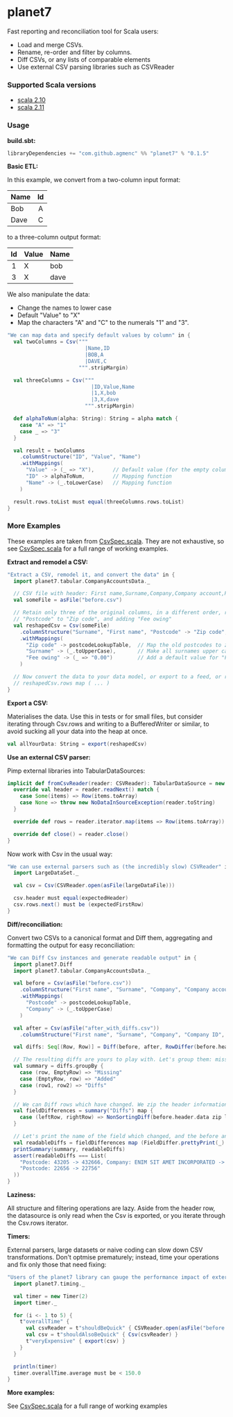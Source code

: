 planet7
=======

Fast reporting and reconciliation tool for Scala users:
* Load and merge CSVs.
* Rename, re-order and filter by columns.
* Diff CSVs, or any lists of comparable elements
* Use external CSV parsing libraries such as CSVReader

### Supported Scala versions

* [scala 2.10](http://www.scala-lang.org)
* [scala 2.11](http://www.scala-lang.org)

### Usage

**build.sbt:**

```scala
libraryDependencies += "com.github.agmenc" %% "planet7" % "0.1.5"
```


**Basic ETL:**

In this example, we convert from a two-column input format:

| Name | Id |
|------|:--:|
| Bob  |  A |
| Dave |  C |

to a three-column output format:

| Id | Value | Name |
|:--:|-------|------|
|  1 | X     | bob  |
|  3 | X     | dave |


We also manipulate the data:
* Change the names to lower case
* Default "Value" to "X"
* Map the characters "A" and "C" to the numerals "1" and "3".


```scala
"We can map data and specify default values by column" in {
  val twoColumns = Csv("""
                         |Name,ID
                         |BOB,A
                         |DAVE,C
                       """.stripMargin)

  val threeColumns = Csv("""
                           |ID,Value,Name
                           |1,X,bob
                           |3,X,dave
                         """.stripMargin)

  def alphaToNum(alpha: String): String = alpha match {
    case "A" => "1"
    case _ => "3"
  }

  val result = twoColumns
    .columnStructure("ID", "Value", "Name")
    .withMappings(
      "Value" -> (_ => "X"),      // Default value (for the empty column we added)
      "ID" -> alphaToNum,         // Mapping function
      "Name" -> (_.toLowerCase)   // Mapping function
    )

  result.rows.toList must equal(threeColumns.rows.toList)
}
```


### More Examples

These examples are taken from [CsvSpec.scala](https://github.com/agmenc/planet7/blob/master/src/test/scala/planet7/tabular/CsvSpec.scala). They are not exhaustive, so see [CsvSpec.scala](https://github.com/agmenc/planet7/blob/master/src/test/scala/planet7/tabular/CsvSpec.scala) for a full range of working examples.


**Extract and remodel a CSV:**

```scala
"Extract a CSV, remodel it, and convert the data" in {
  import planet7.tabular.CompanyAccountsData._

  // CSV file with header: First name,Surname,Company,Company account,Postcode,Pet names
  val someFile = asFile("before.csv")

  // Retain only three of the original columns, in a different order, renaming
  // "Postcode" to "Zip code", and adding "Fee owing"
  val reshapedCsv = Csv(someFile)
    .columnStructure("Surname", "First name", "Postcode" -> "Zip code", "Fee owing")
    .withMappings(
      "Zip code" -> postcodeLookupTable,  // Map the old postcodes to zip codes, using a Map
      "Surname" -> (_.toUpperCase),       // Make all surnames upper case
      "Fee owing" -> (_ => "0.00")        // Add a default value for "Fee owing" of 0.00
    )

  // Now convert the data to your data model, or export to a feed, or reconcile against another source, etc.
  // reshapedCsv.rows map ( ... )
}
```


**Export a CSV:**

Materialises the data. Use this in tests or for small files, but consider iterating through Csv.rows and writing to a BufferedWriter or similar, to avoid sucking all your data into the heap at once.

```scala
val allYourData: String = export(reshapedCsv)
```


**Use an external CSV parser:**

Pimp external libraries into TabularDataSources:

```scala
implicit def fromCsvReader(reader: CSVReader): TabularDataSource = new TabularDataSource {
  override val header = reader.readNext() match {
    case Some(items) => Row(items.toArray)
    case None => throw new NoDataInSourceException(reader.toString)
  }

  override def rows = reader.iterator.map(items => Row(items.toArray))

  override def close() = reader.close()
}
```

Now work with Csv in the usual way:

```scala
"We can use external parsers such as (the incredibly slow) CSVReader" in {
  import LargeDataSet._

  val csv = Csv(CSVReader.open(asFile(largeDataFile)))

  csv.header must equal(expectedHeader)
  csv.rows.next() must be (expectedFirstRow)
}
```


**Diff/reconciliation:**

Convert two CSVs to a canonical format and Diff them, aggregating and formatting the output for easy reconciliation:

```scala
"We can Diff Csv instances and generate readable output" in {
  import planet7.Diff
  import planet7.tabular.CompanyAccountsData._

  val before = Csv(asFile("before.csv"))
    .columnStructure("First name", "Surname", "Company", "Company account" -> "Company ID", "Postcode")
    .withMappings(
      "Postcode" -> postcodeLookupTable,
      "Company" -> (_.toUpperCase)
    )

  val after = Csv(asFile("after_with_diffs.csv"))
    .columnStructure("First name", "Surname", "Company", "Company ID", "Postcode")

  val diffs: Seq[(Row, Row)] = Diff(before, after, RowDiffer(before.header, "Company ID"))

  // The resulting diffs are yours to play with. Let's group them: missing rows, added rows, or just plain different rows.
  val summary = diffs.groupBy {
    case (row, EmptyRow) => "Missing"
    case (EmptyRow, row) => "Added"
    case (row1, row2) => "Diffs"
  }

  // We can Diff rows which have changed. We zip the header information with each row, so that we know the names of the fields which changed.
  val fieldDifferences = summary("Diffs") map {
    case (leftRow, rightRow) => NonSortingDiff(before.header.data zip leftRow.data, after.header.data zip rightRow.data, FieldDiffer)
  }

  // Let's print the name of the field which changed, and the before and after values
  val readableDiffs = fieldDifferences map (FieldDiffer.prettyPrint(_).mkString(", "))
  printSummary(summary, readableDiffs)
  assert(readableDiffs === List(
    "Postcode: 43205 -> 432666, Company: ENIM SIT AMET INCORPORATED -> ENIM SIT AMET LIMITED",
    "Postcode: 22656 -> 22756"
  ))
}
```


**Laziness:**

All structure and filtering operations are lazy. Aside from the header row, the datasource is only read when the Csv is exported, or you iterate through the Csv.rows iterator. 


**Timers:**

External parsers, large datasets or naive coding can slow down CSV transformations. Don't optmise prematurely; instead, time your operations and fix only those that need fixing:


```scala
"Users of the planet7 library can gauge the performance impact of external parsers such as CsvReader" in {
  import planet7.timing._

  val timer = new Timer(2)
  import timer._

  for (i <- 1 to 5) {
    t"overallTime" {
      val csvReader = t"shouldBeQuick" { CSVReader.open(asFile("before.csv")) }
      val csv = t"shouldAlsoBeQuick" { Csv(csvReader) }
      t"veryExpensive" { export(csv) }
    }
  }

  println(timer)
  timer.overallTime.average must be < 150.0
}
```


**More examples:**

See [CsvSpec.scala](https://github.com/agmenc/planet7/blob/master/src/test/scala/planet7/tabular/CsvSpec.scala) for a full range of working examples 

